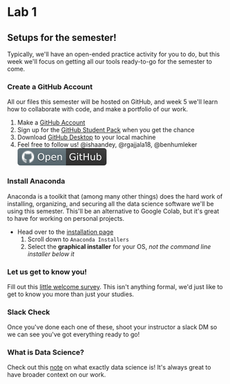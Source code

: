 # Lab 1

## Setups for the semester! 
Typically, we'll have an open-ended practice activity for you to do, but this week we'll focus on getting all our tools ready-to-go for the semester to come.

### Create a GitHub Account
All our files this semester will be hosted on GitHub, and week 5 we'll learn how to collaborate with code, and make a portfolio of our work.

1. Make a [GitHub Account](https://github.com/join) 
2. Sign up for the [GitHub Student Pack](https://education.github.com/pack) when you get the chance
3. Download [GitHub Desktop](https://desktop.github.com/) to your local machine
4. Feel free to follow us! @ishaandey, @rgajjala18, @benhumleker [![Link](../../tools/buttons/open-github.svg)](https://github.com/ishaandey) 

### Install Anaconda
Anaconda is a toolkit that (among many other things) does the hard work of installing, organizing, and securing all the data science software we'll be using this semester. This'll be an alternative to Google Colab, but it's great to have for working on personal projects.

- Head over to the [installation page](https://www.anaconda.com/products/individual)
    1. Scroll down to `Anaconda Installers`
    2. Select the **graphical installer** for your OS, *not the command line installer below it*

### Let us get to know you!
Fill out this [little welcome survey](). This isn't anything formal, we'd just like to get to know you more than just your studies.

### Slack Check
Once you've done each one of these, shoot your instructor a slack DM so we can see you've got everything ready to go!

### What is Data Science?
Check out this [note](what_is_ds.md) on what exactly data science is! It's always great to have broader context on our work.
